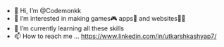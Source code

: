 - 👋 Hi, I’m @Codemonkk
- 👀 I’m interested in making games🎮 apps📱 and websites👨‍💻 
- 🌱 I’m currently learning all these skills
- 📫 How to reach me ... https://www.linkedin.com/in/utkarshkashyap7/

<!---
Codemonkk/Codemonkk is a ✨ special ✨ repository because its `README.md` (this file) appears on your GitHub profile.
You can click the Preview link to take a look at your changes.
--->
